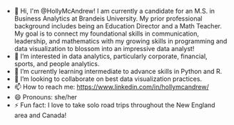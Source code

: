 - 👋 Hi, I'm @HollyMcAndrew! I am currently a candidate for an M.S. in Business Analytics at Brandeis University. My prior professional background includes being an Education Director and a Math Teacher. My goal is to connect my foundational skills in communication, leadership, and mathematics with my growing skills in programming and data visualization to blossom into an impressive data analyst!
- 👀 I’m interested in data analytics, particularly corporate, financial, sports, and people analytics.
- 🌱 I’m currently learning intermediate to advance skills in Python and R.
- 💞️ I’m looking to collaborate on best data visualization practices.
- 📫 How to reach me: https://www.linkedin.com/in/hollymcandrew/ 
- 😄 Pronouns: she/her
- ⚡ Fun fact: I love to take solo road trips throughout the New England area and Canada!

<!---
HollyMcAndrew/HollyMcAndrew is a ✨ special ✨ repository because its `README.md` (this file) appears on your GitHub profile.
You can click the Preview link to take a look at your changes.
--->
